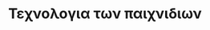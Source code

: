---
layout: slides
title : Τεχνολογια των παιχνιδιων
image_url: /images/spacewar-playStation.png
caption: Διαφανειες για το κεφαλαιο Τεχνολογια των παιχνιδιων
slides:
 - playStation games
 - nitendo games
 - pc games
 - xbox games
---